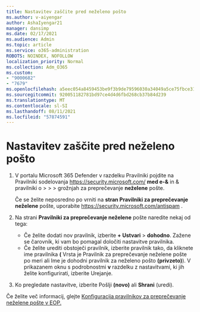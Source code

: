 ```yaml
---
title: Nastavitev zaščite pred neželeno pošto
ms.author: v-aiyengar
author: AshaIyengar21
manager: dansimp
ms.date: 02/17/2021
ms.audience: Admin
ms.topic: article
ms.service: o365-administration
ROBOTS: NOINDEX, NOFOLLOW
localization_priority: Normal
ms.collection: Adm_O365
ms.custom:
- "9000682"
- "7679"
ms.openlocfilehash: a5eec054a8459453be9f3b9de79596030a34049a5ce75fbce31240d8e413d5b9
ms.sourcegitcommit: 920051182781bd97ce4d4d6fbd268cb37b84d239
ms.translationtype: MT
ms.contentlocale: sl-SI
ms.lasthandoff: 08/11/2021
ms.locfileid: "57874591"
---
```

# <a name="set-up-an-anti-spam-protection"></a>Nastavitev zaščite pred neželeno pošto

1. V portalu Microsoft 365 Defender v razdelku Pravilniki pojdite na Pravilniki sodelovanja <https://security.microsoft.com/> **med e-&** in & pravilniki o \>  \>  \>  grožnjah za preprečevanje **neželene** pošte.

   Če se želite neposredno po vrniti na **stran Pravilniki za preprečevanje neželene** pošte, uporabite <https://security.microsoft.com/antispam> .

2. Na strani **Pravilniki za preprečevanje neželene** pošte naredite nekaj od tega:
   - Če želite dodati nov pravilnik, izberite **+ Ustvari** \> **dohodno**. Zažene se čarovnik, ki vam bo pomagal določiti nastavitve pravilnika.
   - Če želite urediti obstoječi pravilnik, izberite pravilnik tako, da kliknete  ime pravilnika  **(** Vrsta je Pravilnik za preprečevanje neželene pošte po meri ali Ime je dohodni pravilnik za neželeno pošto **(privzeto)**). V prikazanem oknu s podrobnostmi **v** razdelku z nastavitvami, ki jih želite konfigurirati, izberite Urejanje.

3. Ko pregledate nastavitve, izberite Pošlji **(novo)** ali **Shrani** (uredi).

Če želite več informacij, glejte [Konfiguracija pravilnikov za preprečevanje neželene pošte v EOP.](https://docs.microsoft.com/microsoft-365/security/office-365-security/configure-your-spam-filter-policies)
